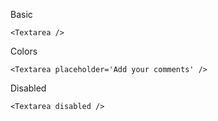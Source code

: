 Basic
```
<Textarea />
```

Colors
```
<Textarea placeholder='Add your comments' />
```

Disabled
```
<Textarea disabled />
```
